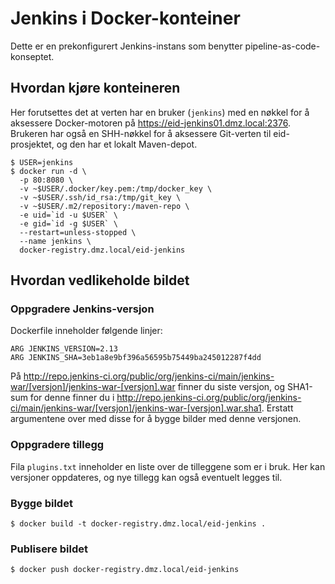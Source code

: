 # Jenkins i Docker-konteiner

Dette er en prekonfigurert Jenkins-instans som benytter pipeline-as-code-konseptet.

## Hvordan kjøre konteineren

Her forutsettes det at verten har en bruker (`jenkins`) med en nøkkel for å aksessere Docker-motoren på https://eid-jenkins01.dmz.local:2376. Brukeren har også en SHH-nøkkel for å aksessere Git-verten til eid-prosjektet, og den har et lokalt Maven-depot.

```
$ USER=jenkins
$ docker run -d \
  -p 80:8080 \
  -v ~$USER/.docker/key.pem:/tmp/docker_key \
  -v ~$USER/.ssh/id_rsa:/tmp/git_key \
  -v ~$USER/.m2/repository:/maven-repo \
  -e uid=`id -u $USER` \
  -e gid=`id -g $USER` \
  --restart=unless-stopped \
  --name jenkins \
  docker-registry.dmz.local/eid-jenkins
```

## Hvordan vedlikeholde bildet

### Oppgradere Jenkins-versjon

Dockerfile inneholder følgende linjer:

```
ARG JENKINS_VERSION=2.13
ARG JENKINS_SHA=3eb1a8e9bf396a56595b75449ba245012287f4dd
```

På http://repo.jenkins-ci.org/public/org/jenkins-ci/main/jenkins-war/[versjon]/jenkins-war-[versjon].war finner du siste versjon, og SHA1-sum for denne finner du i http://repo.jenkins-ci.org/public/org/jenkins-ci/main/jenkins-war/[versjon]/jenkins-war-[versjon].war.sha1. Erstatt argumentene over med disse for å bygge bilder med denne versjonen.

### Oppgradere tillegg

Fila `plugins.txt` inneholder en liste over de tilleggene som er i bruk. Her kan versjoner oppdateres, og nye tillegg kan også eventuelt legges til.

### Bygge bildet

```
$ docker build -t docker-registry.dmz.local/eid-jenkins .
```

### Publisere bildet

```
$ docker push docker-registry.dmz.local/eid-jenkins
```

